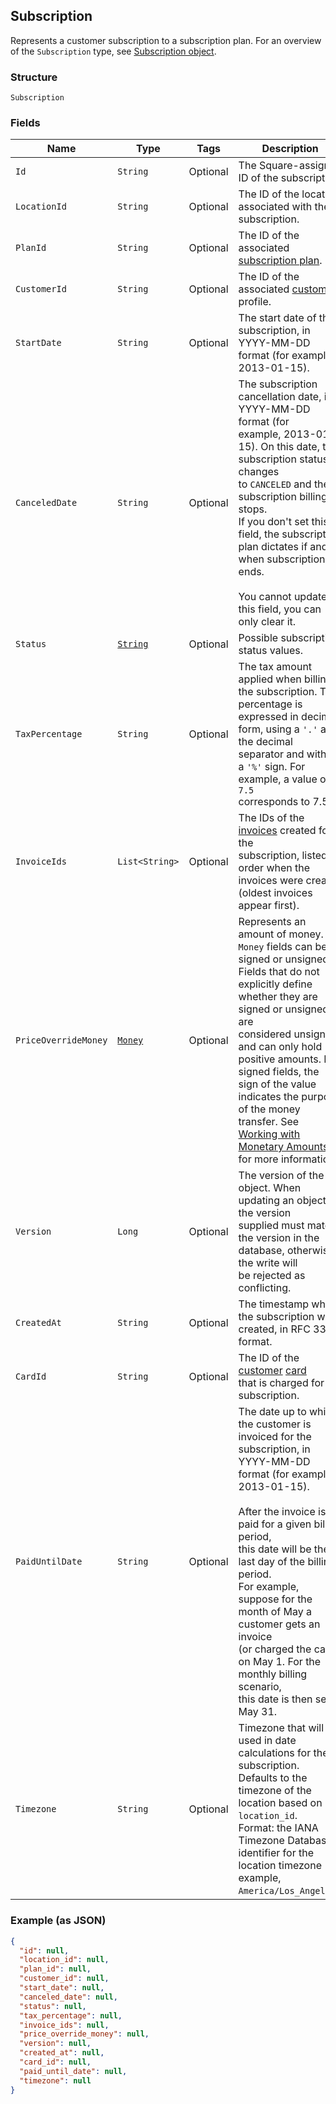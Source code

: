 ## Subscription

Represents a customer subscription to a subscription plan.
For an overview of the `Subscription` type, see 
[Subscription object](https://developer.squareup.com/docs/docs/subscriptions-api/overview#subscription-object-overview).

### Structure

`Subscription`

### Fields

| Name | Type | Tags | Description |
|  --- | --- | --- | --- |
| `Id` | `String` | Optional | The Square-assigned ID of the subscription. |
| `LocationId` | `String` | Optional | The ID of the location associated with the subscription. |
| `PlanId` | `String` | Optional | The ID of the associated [subscription plan](#type-catalogsubscriptionplan). |
| `CustomerId` | `String` | Optional | The ID of the associated [customer](#type-customer) profile. |
| `StartDate` | `String` | Optional | The start date of the subscription, in YYYY-MM-DD format (for example,<br>2013-01-15). |
| `CanceledDate` | `String` | Optional | The subscription cancellation date, in YYYY-MM-DD format (for<br>example, 2013-01-15). On this date, the subscription status changes <br>to `CANCELED` and the subscription billing stops. <br>If you don't set this field, the subscription plan dictates if and <br>when subscription ends. <br><br>You cannot update this field, you can only clear it. |
| `Status` | [`String`](/doc/models/subscription-status.md) | Optional | Possible subscription status values. |
| `TaxPercentage` | `String` | Optional | The tax amount applied when billing the subscription. The<br>percentage is expressed in decimal form, using a `'.'` as the decimal<br>separator and without a `'%'` sign. For example, a value of `7.5`<br>corresponds to 7.5%. |
| `InvoiceIds` | `List<String>` | Optional | The IDs of the [invoices](#type-invoice) created for the <br>subscription, listed in order when the invoices were created <br>(oldest invoices appear first). |
| `PriceOverrideMoney` | [`Money`](/doc/models/money.md) | Optional | Represents an amount of money. `Money` fields can be signed or unsigned.<br>Fields that do not explicitly define whether they are signed or unsigned are<br>considered unsigned and can only hold positive amounts. For signed fields, the<br>sign of the value indicates the purpose of the money transfer. See<br>[Working with Monetary Amounts](https://developer.squareup.com/docs/build-basics/working-with-monetary-amounts)<br>for more information. |
| `Version` | `Long` | Optional | The version of the object. When updating an object, the version<br>supplied must match the version in the database, otherwise the write will<br>be rejected as conflicting. |
| `CreatedAt` | `String` | Optional | The timestamp when the subscription was created, in RFC 3339 format. |
| `CardId` | `String` | Optional | The ID of the [customer](#type-customer) [card](#type-card)<br>that is charged for the subscription. |
| `PaidUntilDate` | `String` | Optional | The date up to which the customer is invoiced for the<br>subscription, in YYYY-MM-DD format (for example, 2013-01-15).<br><br>After the invoice is paid for a given billing period,<br>this date will be the last day of the billing period.<br>For example,<br>suppose for the month of May a customer gets an invoice<br>(or charged the card) on May 1. For the monthly billing scenario,<br>this date is then set to May 31. |
| `Timezone` | `String` | Optional | Timezone that will be used in date calculations for the subscription.<br>Defaults to the timezone of the location based on `location_id`.<br>Format: the IANA Timezone Database identifier for the location timezone (for example, `America/Los_Angeles`). |

### Example (as JSON)

```json
{
  "id": null,
  "location_id": null,
  "plan_id": null,
  "customer_id": null,
  "start_date": null,
  "canceled_date": null,
  "status": null,
  "tax_percentage": null,
  "invoice_ids": null,
  "price_override_money": null,
  "version": null,
  "created_at": null,
  "card_id": null,
  "paid_until_date": null,
  "timezone": null
}
```

